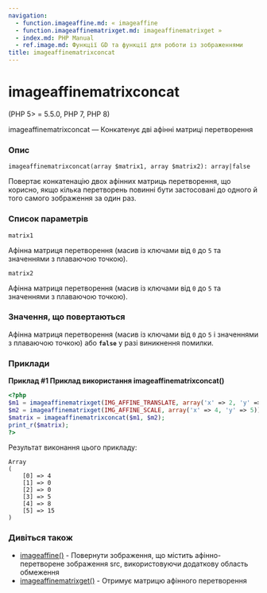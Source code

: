 ```yaml
---
navigation:
  - function.imageaffine.md: « imageaffine
  - function.imageaffinematrixget.md: imageaffinematrixget »
  - index.md: PHP Manual
  - ref.image.md: Функції GD та функції для роботи із зображеннями
title: imageaffinematrixconcat
---
```

# imageaffinematrixconcat

(PHP 5> = 5.5.0, PHP 7, PHP 8)

imageaffinematrixconcat — Конкатенує дві афінні матриці перетворення

### Опис

```methodsynopsis
imageaffinematrixconcat(array $matrix1, array $matrix2): array|false
```

Повертає конкатенацію двох афінних матриць перетворення, що корисно, якщо кілька перетворень повинні бути застосовані до одного й того самого зображення за один раз.

### Список параметрів

`matrix1`

Афінна матриця перетворення (масив із ключами від `0` до `5` та значеннями з плаваючою точкою).

`matrix2`

Афінна матриця перетворення (масив із ключами від `0` до `5` та значеннями з плаваючою точкою).

### Значення, що повертаються

Афінна матриця перетворення (масив із ключами від `0` до `5` і значеннями з плаваючою точкою) або **`false`** у разі виникнення помилки.

### Приклади

**Приклад #1 Приклад використання **imageaffinematrixconcat()****

```php
<?php
$m1 = imageaffinematrixget(IMG_AFFINE_TRANSLATE, array('x' => 2, 'y' => 3));
$m2 = imageaffinematrixget(IMG_AFFINE_SCALE, array('x' => 4, 'y' => 5));
$matrix = imageaffinematrixconcat($m1, $m2);
print_r($matrix);
?>
```

Результат виконання цього прикладу:

```
Array
(
    [0] => 4
    [1] => 0
    [2] => 0
    [3] => 5
    [4] => 8
    [5] => 15
)
```

### Дивіться також

-   [imageaffine()](function.imageaffine.md) - Повернути зображення, що містить афінно-перетворене зображення src, використовуючи додаткову область обмеження
-   [imageaffinematrixget()](function.imageaffinematrixget.md) - Отримує матрицю афінного перетворення
